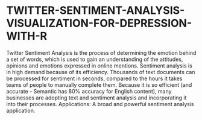 # TWITTER-SENTIMENT-ANALYSIS-VISUALIZATION-FOR-DEPRESSION-WITH-R
Twitter Sentiment Analysis is the process of determining the emotion behind a set of words, which is used to gain an understanding of the attitudes, opinions and emotions expressed in online mentions.  Sentiment analysis is in high demand because of its efficiency. Thousands of text documents can be processed for sentiment in seconds, compared to the hours it takes teams of people to manually complete them.  Because it is so efficient (and accurate - Semantic has 80% accuracy for English content), many businesses are adopting text and sentiment analysis and incorporating it into their processes. Applications: A broad and powerful sentiment analysis application.
